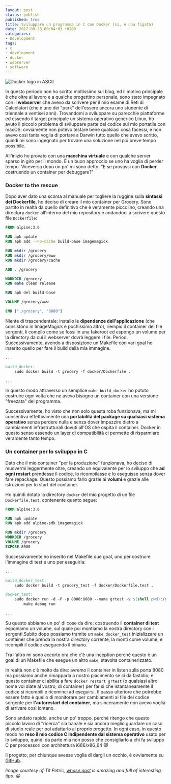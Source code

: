 ```yaml
---
layout: post
status: publish
published: true
title: Sviluppare un programma in C con Docker (si, è una figata)
date: 2017-09-28 00:04:03 +0200
categories:
- Development
tags:
- c
- development
- docker
- webserver
- software
---
```


![Docker logo in ASCII](https://scene-si.org/post/2016-03-31-how-to-live-inside-a-docker-container/heading.png)

In questo periodo non ho scritto moltissimo sul blog, ed il motivo principale è che oltre al lavoro e a qualche progettino personale, sono stato impegnato con il **webserver** che avevo da scrivere per il mio esame di Reti di Calcolatori (che è uno dei "perk" dell'essere ancora uno studente di triennale a ventisei anni). Trovandomi a sviluppare su parecchie piattaforme ed essendo il target principale un sistema operativo generico Linux, ho avuto il piccolo problema di sviluppare parte del codice sul mio portatile con macOS: ovviamente non potevo testare bene qualsiasi cosa facessi, e non avevo così tanta voglia di portare a Darwin tutto quello che avevo scritto, quindi mi sono ingegnato per trovare una soluzione nel più breve tempo possibile.

All'inizio ho provato con una **macchina virtuale** e con qualche server sparso in giro per il mondo. È un buon approccio se uno ha voglia di perder tempo. Viceversa dopo un po' mi sono detto: "E se provassi con **Docker** costruendo un container per debuggare?"

### Docker to the rescue
Dopo aver dato una scorsa al manuale per togliere la ruggine sulla **sintassi dei Dockerfile**, ho deciso di creare il mio container per Grocery. Sono partito in realtà da quello definitivo che è veramente piccolino, creando una directory `docker` all'interno del mio repository e andandoci a scrivere questo file `Dockerfile`:

```dockerfile
FROM alpine:3.6

RUN apk update
RUN apk add --no-cache build-base imagemagick

RUN mkdir /grocery
RUN mkdir /grocery/www
RUN mkdir /grocery/cache

ADD . /grocery

WORKDIR /grocery
RUN make clean release

RUN apk del build-base

VOLUME /grocery/www

CMD ["./grocery", "8080"]
```

Niente di trascendentale: installo le **dipendenze dell'applicazione** (che consistono in ImageMagick e pochissimo altro), riempio il container dei file sorgenti, li compilo come se fossi in una fakeroot ed espongo un volume per la directory da cui il webserver dovrà leggere i file. Period. Successivamente, avendo a disposizione un Makefile con vari goal ho inserito quello per fare il build della mia immagine.

```makefile
...

build_docker:
    sudo docker build -t grocery -f docker/Dockerfile .

...
```

In questo modo attraverso un semplice `make build_docker` ho potuto costruire ogni volta che ne avevo bisogno un container con una versione "freezata" del programma.

Successivamente, ho visto che non solo questa roba funzionava, ma mi consentiva effettivamente una **portabilità del package su qualsiasi sistema operativo** senza perdere nulla e senza dover impazzire dietro a cambiamenti infrastrutturali dovuti all'OS che ospita il container. Docker in questo senso essendo un layer di compatibilità ci permette di risparmiare veramente tanto tempo.

### Un container per lo sviluppo in C
Dato che il mio container "per la produzione" funzionava, ho deciso di muovermi leggermente oltre, creando un equivalente per lo sviluppo che **ad ogni restart** prendesse il codice, lo ricompilasse e lo eseguisse senza dover fare repackage. Questo possiamo farlo grazie ai **volumi** e grazie alle istruzioni per lo start del container.

Ho quindi dotato la directory `docker` del mio progetto di un file `Dockerfile.test`, contenente quanto segue:

```dockerfile
FROM alpine:3.6

RUN apk update
RUN apk add alpine-sdk imagemagick

RUN mkdir /grocery
WORKDIR /grocery
VOLUME /grocery
EXPOSE 8080
```

Successivamente ho inserito nel Makefile due goal, uno per costruire l'immagine di test e uno per eseguirla:

```makefile
...

build_docker_test:
	sudo docker build -t grocery_test -f docker/Dockerfile.test .

docker_test:
	sudo docker run -d -P -p 8080:8080 --name grtest -v $(shell pwd):/grocery grocery_test \
		make debug run

...
```

Su questo abbiamo un po' di cose da dire: costruendo il **container di test** esponiamo un volume, sul quale poi montiamo la nostra directory con i sorgenti.Subito dopo possiamo tramite un `make docker_test` inizializzare un container che prenda la nostra directory corrente, la monti come volume, e ricompili il codice eseguendo il binario.

Tra l'altro mi sono accorto ora che c'è una inception perché questo è un goal di un Makefile che esegue un altro `make`, stavolta containerizzato.

In realtà non c'è molto da dire: avremo il container in listen sulla porta 8080 ma possiamo anche rimapparla a nostro piacimento se ci dà fastidio; e questo container ci abilita a fare `docker restart grtest` (o qualsiasi altro nome voi diate al vostro, di container) per far si che istantaneamente il codice si ricompili e ricominci ad eseguirsi. Il passo ulteriore che potrebbe essere fatto è quello di monitorare per cambiamenti ai file del codice sorgente per **l'autorestart del container**, ma sinceramente non avevo voglia di arrivare così lontano.

Sono andato rapido, anche un po' troppo, perché ritengo che questo piccolo lavoro di "ricerca" sia banale e sia ancora meglio guardare un caso di studio reale per poi adattarlo al proprio progetto. In ogni caso, in questo modo ho **reso il mio codice C indipendente dal sistema operativo** usato per lo sviluppo, quindi da parte mia non posso che consigliarlo a chi fa sviluppo C per processori con architettura i686/x86_64 😸

Il progetto, per chiunque avesse voglia di dargli un occhio, è ovviamente su [GitHub](https://github.com/dottorblaster/grocery).

_Image courtesy of Tit Petric, [whose post](https://scene-si.org/2016/04/01/how-to-live-inside-a-docker-container/) is amazing and full of interesting tips. 😁_
